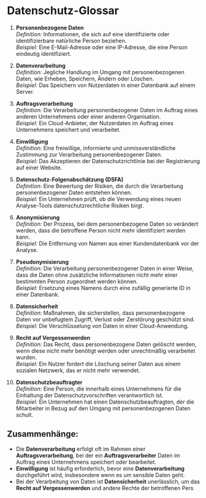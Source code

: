 # Datenschutz-Glossar

1. **Personenbezogene Daten**  
   *Definition:* Informationen, die sich auf eine identifizierte oder identifizierbare natürliche Person beziehen.  
   *Beispiel:* Eine E-Mail-Adresse oder eine IP-Adresse, die eine Person eindeutig identifiziert.

2. **Datenverarbeitung**  
   *Definition:* Jegliche Handlung im Umgang mit personenbezogenen Daten, wie Erheben, Speichern, Ändern oder Löschen.  
   *Beispiel:* Das Speichern von Nutzerdaten in einer Datenbank auf einem Server.

3. **Auftragsverarbeitung**  
   *Definition:* Die Verarbeitung personenbezogener Daten im Auftrag eines anderen Unternehmens oder einer anderen Organisation.  
   *Beispiel:* Ein Cloud-Anbieter, der Nutzerdaten im Auftrag eines Unternehmens speichert und verarbeitet.

4. **Einwilligung**  
   *Definition:* Eine freiwillige, informierte und unmissverständliche Zustimmung zur Verarbeitung personenbezogener Daten.  
   *Beispiel:* Das Akzeptieren der Datenschutzrichtlinie bei der Registrierung auf einer Website.

5. **Datenschutz-Folgenabschätzung (DSFA)**  
   *Definition:* Eine Bewertung der Risiken, die durch die Verarbeitung personenbezogener Daten entstehen können.  
   *Beispiel:* Ein Unternehmen prüft, ob die Verwendung eines neuen Analyse-Tools datenschutzrechtliche Risiken birgt.

6. **Anonymisierung**  
   *Definition:* Der Prozess, bei dem personenbezogene Daten so verändert werden, dass die betroffene Person nicht mehr identifiziert werden kann.  
   *Beispiel:* Die Entfernung von Namen aus einer Kundendatenbank vor der Analyse.

7. **Pseudonymisierung**  
   *Definition:* Die Verarbeitung personenbezogener Daten in einer Weise, dass die Daten ohne zusätzliche Informationen nicht mehr einer bestimmten Person zugeordnet werden können.  
   *Beispiel:* Ersetzung eines Namens durch eine zufällig generierte ID in einer Datenbank.

8. **Datensicherheit**  
   *Definition:* Maßnahmen, die sicherstellen, dass personenbezogene Daten vor unbefugtem Zugriff, Verlust oder Zerstörung geschützt sind.  
   *Beispiel:* Die Verschlüsselung von Daten in einer Cloud-Anwendung.

9. **Recht auf Vergessenwerden**  
   *Definition:* Das Recht, dass personenbezogene Daten gelöscht werden, wenn diese nicht mehr benötigt werden oder unrechtmäßig verarbeitet wurden.  
   *Beispiel:* Ein Nutzer fordert die Löschung seiner Daten aus einem sozialen Netzwerk, das er nicht mehr verwendet.

10. **Datenschutzbeauftragter**  
    *Definition:* Eine Person, die innerhalb eines Unternehmens für die Einhaltung der Datenschutzvorschriften verantwortlich ist.  
    *Beispiel:* Ein Unternehmen hat einen Datenschutzbeauftragten, der die Mitarbeiter in Bezug auf den Umgang mit personenbezogenen Daten schult.

## Zusammenhänge:
- Die **Datenverarbeitung** erfolgt oft im Rahmen einer **Auftragsverarbeitung**, bei der ein **Auftragsverarbeiter** Daten im Auftrag eines Unternehmens speichert oder bearbeitet.  
- **Einwilligung** ist häufig erforderlich, bevor eine **Datenverarbeitung** durchgeführt wird, insbesondere wenn es um sensible Daten geht.  
- Bei der Verarbeitung von Daten ist **Datensicherheit** unerlässlich, um das **Recht auf Vergessenwerden** und andere Rechte der betroffenen Pers
